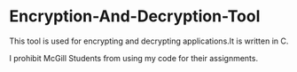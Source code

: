 # Encryption-And-Decryption-Tool
This tool is used for encrypting and decrypting applications.It is written in C.

I prohibit McGill Students from using my code for their assignments.
